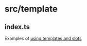 # src/template

## index.ts

Examples of [using templates and slots](https://developer.mozilla.org/en-US/docs/Web/Web_Components/Using_templates_and_slots)


